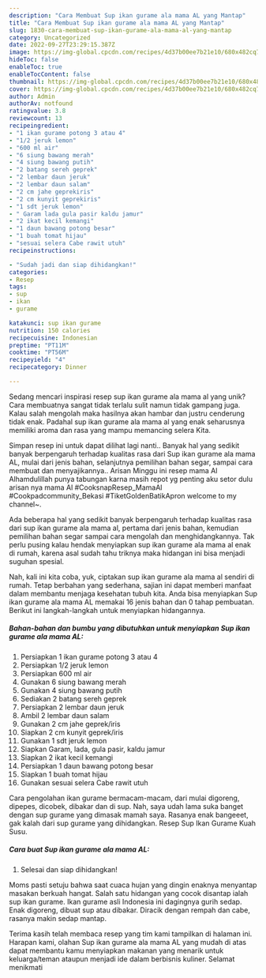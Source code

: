 ```yaml
---
description: "Cara Membuat Sup ikan gurame ala mama AL yang Mantap"
title: "Cara Membuat Sup ikan gurame ala mama AL yang Mantap"
slug: 1830-cara-membuat-sup-ikan-gurame-ala-mama-al-yang-mantap
category: Uncategorized
date: 2022-09-27T23:29:15.387Z
image: https://img-global.cpcdn.com/recipes/4d37b00ee7b21e10/680x482cq70/sup-ikan-gurame-ala-mama-al-foto-resep-utama.jpg
hideToc: false
enableToc: true
enableTocContent: false
thumbnail: https://img-global.cpcdn.com/recipes/4d37b00ee7b21e10/680x482cq70/sup-ikan-gurame-ala-mama-al-foto-resep-utama.jpg
cover: https://img-global.cpcdn.com/recipes/4d37b00ee7b21e10/680x482cq70/sup-ikan-gurame-ala-mama-al-foto-resep-utama.jpg
author: Admin
authorAv: notfound
ratingvalue: 3.8
reviewcount: 13
recipeingredient:
- "1 ikan gurame potong 3 atau 4"
- "1/2 jeruk lemon"
- "600 ml air"
- "6 siung bawang merah"
- "4 siung bawang putih"
- "2 batang sereh geprek"
- "2 lembar daun jeruk"
- "2 lembar daun salam"
- "2 cm jahe geprekiris"
- "2 cm kunyit geprekiris"
- "1 sdt jeruk lemon"
- " Garam lada gula pasir kaldu jamur"
- "2 ikat kecil kemangi"
- "1 daun bawang potong besar"
- "1 buah tomat hijau"
- "sesuai selera Cabe rawit utuh"
recipeinstructions:

- "Sudah jadi dan siap dihidangkan!"
categories:
- Resep
tags:
- sup
- ikan
- gurame

katakunci: sup ikan gurame 
nutrition: 150 calories
recipecuisine: Indonesian
preptime: "PT11M"
cooktime: "PT56M"
recipeyield: "4"
recipecategory: Dinner

---
```





Sedang mencari inspirasi resep sup ikan gurame ala mama al yang unik? Cara membuatnya sangat tidak terlalu sulit namun tidak gampang juga. Kalau salah mengolah maka hasilnya akan hambar dan justru cenderung tidak enak. Padahal sup ikan gurame ala mama al yang enak seharusnya memiliki aroma dan rasa yang mampu memancing selera Kita.





Simpan resep ini untuk dapat dilihat lagi nanti.. Banyak hal yang sedikit banyak berpengaruh terhadap kualitas rasa dari Sup ikan gurame ala mama AL, mulai dari jenis bahan, selanjutnya pemilihan bahan segar, sampai cara membuat dan menyajikannya.. Arisan Minggu ini resep mama Al Alhamdulillah punya tabungan karna masih repot yg penting aku setor dulu arisan nya mama Al #CooksnapResep_MamaAl #Cookpadcommunity_Bekasi #TiketGoldenBatikApron welcome to my channel~.

Ada beberapa hal yang sedikit banyak berpengaruh terhadap kualitas rasa dari sup ikan gurame ala mama al, pertama dari jenis bahan, kemudian pemilihan bahan segar sampai cara mengolah dan menghidangkannya. Tak perlu pusing kalau hendak menyiapkan sup ikan gurame ala mama al enak di rumah, karena asal sudah tahu triknya maka hidangan ini bisa menjadi suguhan spesial.






Nah, kali ini kita coba, yuk, ciptakan sup ikan gurame ala mama al sendiri di rumah. Tetap berbahan yang sederhana, sajian ini dapat memberi manfaat dalam membantu menjaga kesehatan tubuh kita. Anda bisa menyiapkan Sup ikan gurame ala mama AL memakai 16 jenis bahan dan 0 tahap pembuatan. Berikut ini langkah-langkah untuk menyiapkan hidangannya.

<!--inarticleads1-->

##### Bahan-bahan dan bumbu yang dibutuhkan untuk menyiapkan Sup ikan gurame ala mama AL:

1. Persiapkan 1 ikan gurame potong 3 atau 4
1. Persiapkan 1/2 jeruk lemon
1. Persiapkan 600 ml air
1. Gunakan 6 siung bawang merah
1. Gunakan 4 siung bawang putih
1. Sediakan 2 batang sereh geprek
1. Persiapkan 2 lembar daun jeruk
1. Ambil 2 lembar daun salam
1. Gunakan 2 cm jahe geprek/iris
1. Siapkan 2 cm kunyit geprek/iris
1. Gunakan 1 sdt jeruk lemon
1. Siapkan  Garam, lada, gula pasir, kaldu jamur
1. Siapkan 2 ikat kecil kemangi
1. Persiapkan 1 daun bawang potong besar
1. Siapkan 1 buah tomat hijau
1. Gunakan sesuai selera Cabe rawit utuh


Cara pengolahan ikan gurame bermacam-macam, dari mulai digoreng, dipepes, dicobek, dibakar dan di sup. Nah, saya udah lama suka banget dengan sup gurame yang dimasak mamah saya. Rasanya enak bangeeet, gak kalah dari sup gurame yang dihidangkan. Resep Sup Ikan Gurame Kuah Susu. 

<!--inarticleads2-->

##### Cara buat Sup ikan gurame ala mama AL:


1. Selesai dan siap dihidangkan!

Moms pasti setuju bahwa saat cuaca hujan yang dingin enaknya menyantap masakan berkuah hangat. Salah satu hidangan yang cocok disantap ialah sup ikan gurame. Ikan gurame asli Indonesia ini dagingnya gurih sedap. Enak digoreng, dibuat sup atau dibakar. Diracik dengan rempah dan cabe, rasanya makin sedap mantap. 

Terima kasih telah membaca resep yang tim kami tampilkan di halaman ini. Harapan kami, olahan Sup ikan gurame ala mama AL yang mudah di atas dapat membantu kamu menyiapkan makanan yang menarik untuk keluarga/teman ataupun menjadi ide dalam berbisnis kuliner. Selamat menikmati
